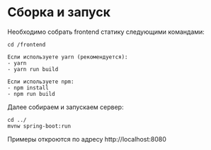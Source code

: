 # Сборка и запуск

Необходимо собрать frontend статику следующими командами:

```
cd /frontend  

Если используете yarn (рекомендуется):  
- yarn
- yarn run build

Если используете npm:  
- npm install  
- npm run build  
```

Далее собираем и запускаем сервер:

```
cd ../
mvnw spring-boot:run
```

Примеры откроются по адресу http://localhost:8080